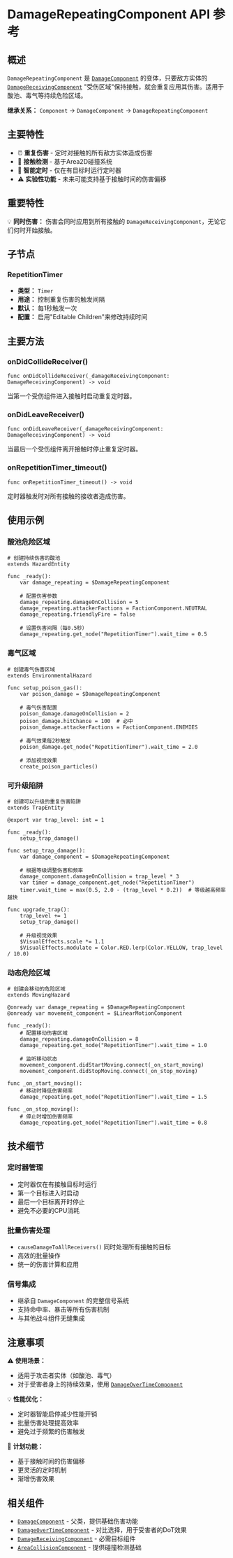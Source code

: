 # DamageRepeatingComponent API 参考

## 概述

`DamageRepeatingComponent` 是 [`DamageComponent`](DamageComponent.md) 的变体，只要敌方实体的 [`DamageReceivingComponent`](DamageReceivingComponent.md) "受伤区域"保持接触，就会重复应用其伤害。适用于酸池、毒气等持续危险区域。

**继承关系：**
`Component` → `DamageComponent` → `DamageRepeatingComponent`

## 主要特性

- ⏰ **重复伤害** - 定时对接触的所有敌方实体造成伤害
- 🎯 **接触检测** - 基于Area2D碰撞系统
- 🔄 **智能定时** - 仅在有目标时运行定时器
- ⚠️ **实验性功能** - 未来可能支持基于接触时间的伤害偏移

## 重要特性

💡 **同时伤害：** 伤害会同时应用到所有接触的 `DamageReceivingComponent`，无论它们何时开始接触。

## 子节点

### RepetitionTimer
- **类型：** `Timer`
- **用途：** 控制重复伤害的触发间隔
- **默认：** 每1秒触发一次
- **配置：** 启用"Editable Children"来修改持续时间

## 主要方法

### onDidCollideReceiver()
```gdscript
func onDidCollideReceiver(_damageReceivingComponent: DamageReceivingComponent) -> void
```
当第一个受伤组件进入接触时启动重复定时器。

### onDidLeaveReceiver()
```gdscript
func onDidLeaveReceiver(_damageReceivingComponent: DamageReceivingComponent) -> void
```
当最后一个受伤组件离开接触时停止重复定时器。

### onRepetitionTimer_timeout()
```gdscript
func onRepetitionTimer_timeout() -> void
```
定时器触发时对所有接触的接收者造成伤害。

## 使用示例

### 酸池危险区域
```gdscript
# 创建持续伤害的酸池
extends HazardEntity

func _ready():
    var damage_repeating = $DamageRepeatingComponent
    
    # 配置伤害参数
    damage_repeating.damageOnCollision = 5
    damage_repeating.attackerFactions = FactionComponent.NEUTRAL
    damage_repeating.friendlyFire = false
    
    # 设置伤害间隔（每0.5秒）
    damage_repeating.get_node("RepetitionTimer").wait_time = 0.5
```

### 毒气区域
```gdscript
# 创建毒气伤害区域
extends EnvironmentalHazard

func setup_poison_gas():
    var poison_damage = $DamageRepeatingComponent
    
    # 毒气伤害配置
    poison_damage.damageOnCollision = 2
    poison_damage.hitChance = 100  # 必中
    poison_damage.attackerFactions = FactionComponent.ENEMIES
    
    # 毒气效果每2秒触发
    poison_damage.get_node("RepetitionTimer").wait_time = 2.0
    
    # 添加视觉效果
    create_poison_particles()
```

### 可升级陷阱
```gdscript
# 创建可以升级的重复伤害陷阱
extends TrapEntity

@export var trap_level: int = 1

func _ready():
    setup_trap_damage()

func setup_trap_damage():
    var damage_component = $DamageRepeatingComponent
    
    # 根据等级调整伤害和频率
    damage_component.damageOnCollision = trap_level * 3
    var timer = damage_component.get_node("RepetitionTimer")
    timer.wait_time = max(0.5, 2.0 - (trap_level * 0.2))  # 等级越高频率越快

func upgrade_trap():
    trap_level += 1
    setup_trap_damage()
    
    # 升级视觉效果
    $VisualEffects.scale *= 1.1
    $VisualEffects.modulate = Color.RED.lerp(Color.YELLOW, trap_level / 10.0)
```

### 动态危险区域
```gdscript
# 创建会移动的危险区域
extends MovingHazard

@onready var damage_repeating = $DamageRepeatingComponent
@onready var movement_component = $LinearMotionComponent

func _ready():
    # 配置移动伤害区域
    damage_repeating.damageOnCollision = 8
    damage_repeating.get_node("RepetitionTimer").wait_time = 1.0
    
    # 监听移动状态
    movement_component.didStartMoving.connect(_on_start_moving)
    movement_component.didStopMoving.connect(_on_stop_moving)

func _on_start_moving():
    # 移动时降低伤害频率
    damage_repeating.get_node("RepetitionTimer").wait_time = 1.5

func _on_stop_moving():
    # 停止时增加伤害频率
    damage_repeating.get_node("RepetitionTimer").wait_time = 0.8
```

## 技术细节

### 定时器管理
- 定时器仅在有接触目标时运行
- 第一个目标进入时启动
- 最后一个目标离开时停止
- 避免不必要的CPU消耗

### 批量伤害处理
- `causeDamageToAllReceivers()` 同时处理所有接触的目标
- 高效的批量操作
- 统一的伤害计算和应用

### 信号集成
- 继承自 `DamageComponent` 的完整信号系统
- 支持命中率、暴击等所有伤害机制
- 与其他战斗组件无缝集成

## 注意事项

⚠️ **使用场景：**
- 适用于攻击者实体（如酸池、毒气）
- 对于受害者身上的持续效果，使用 [`DamageOverTimeComponent`](DamageOverTimeComponent.md)

💡 **性能优化：**
- 定时器智能启停减少性能开销
- 批量伤害处理提高效率
- 避免过于频繁的伤害触发

🔮 **计划功能：**
- 基于接触时间的伤害偏移
- 更灵活的定时机制
- 渐增伤害效果

## 相关组件

- [`DamageComponent`](DamageComponent.md) - 父类，提供基础伤害功能
- [`DamageOverTimeComponent`](DamageOverTimeComponent.md) - 对比选择，用于受害者的DoT效果
- [`DamageReceivingComponent`](DamageReceivingComponent.md) - 必需目标组件
- [`AreaCollisionComponent`](../Physics/AreaCollisionComponent.md) - 提供碰撞检测基础 
